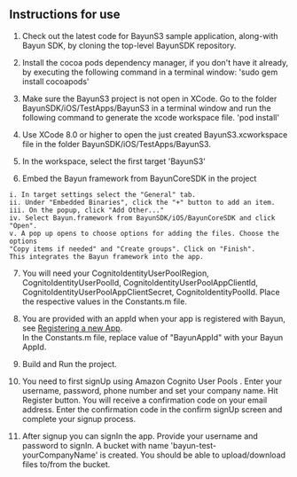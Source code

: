 ## Instructions for use

1. Check out the latest code for BayunS3 sample application, along-with Bayun SDK,
by cloning the top-level BayunSDK repository.

2. Install the cocoa pods dependency manager, if you don't have it already, 
by executing the following command in a terminal window:
'sudo gem install cocoapods'

3. Make sure the BayunS3 project is not open in XCode. Go to the folder 
BayunSDK/iOS/TestApps/BayunS3 in a terminal window and run the following 
command to generate the xcode workspace file.
'pod install'

4. Use XCode 8.0 or higher to open the just created BayunS3.xcworkspace file in 
the folder BayunSDK/iOS/TestApps/BayunS3.

5. In the workspace, select the first target 'BayunS3'

6. Embed the Bayun framework from BayunCoreSDK in the project
 ```
i. In target settings select the "General" tab.
ii. Under "Embedded Binaries", click the "+" button to add an item.
iii. On the popup, click "Add Other..." 
iv. Select Bayun.framework from BayunSDK/iOS/BayunCoreSDK and click "Open". 
v. A pop up opens to choose options for adding the files. Choose the options 
"Copy items if needed" and "Create groups". Click on "Finish". 
This integrates the Bayun framework into the app.
 ```

7. You will need your CognitoIdentityUserPoolRegion, CognitoIdentityUserPoolId, CognitoIdentityUserPoolAppClientId, CognitoIdentityUserPoolAppClientSecret, CognitoIdentityPoolId. Place the respective values in the Constants.m file.

8. You are provided with an appId when your app is registered with Bayun, see [Registering a new App](https://www.bayunsystems.com/resources/core_sdk_ios/before_you_begin.html).  
    In the Constants.m file, replace value of "BayunAppId" with your Bayun AppId.

9. Build and Run the project.

10. You need to first signUp using Amazon Cognito User Pools .
      Enter your username, password, phone number and set your company name. Hit Register button.
      You will receive a confirmation code on your email address. Enter the confirmation code in the confirm signUp screen  and complete your signup process.

11. After signup you can signIn the app. Provide your username and password to signIn. A bucket with name 'bayun-test-yourCompanyName' is created. You should be able to upload/download files to/from the bucket. 

